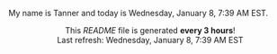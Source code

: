 My name is Tanner and today is Wednesday, January 8, 7:39 AM EST.

<p align="center">This <i>README</i> file is generated <b>every 3 hours</b>!</br>Last refresh: Wednesday, January 8, 7:39 AM EST<br /></p>
